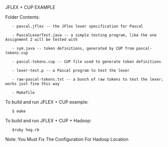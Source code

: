 JFLEX + CUP EXAMPLE

Folder Contents:
       
       - pascal.jflex -- the JFlex lexer specification for Pascal 
       
       - PascalLexerTest.java -- a simple testing program, like the one Assignment 2 will be tested with 
       
       - sym.java -- token definitions, generated by CUP from pascal-tokens.cup 
       
       - pascal-tokens.cup -- CUP file used to generate token definitions
       
       - lexer-test.p -- a Pascal program to test the lexer 
       
       - raw-pascal-tokens.txt -- a bunch of raw tokens to test the lexer; works just fine this way 
       
       - Makefile

To build and run JFLEX + CUP example:

       $ make 

To build and run JFLEX + CUP + Hadoop:

       $ruby hog.rb

Note: You Must Fix The Configuration For Hadoop Location


